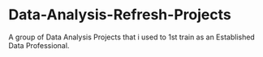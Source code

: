 # Data-Analysis-Refresh-Projects
A group of Data Analysis Projects that i used to 1st train as an Established Data Professional.
